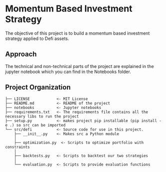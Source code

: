 Momentum Based Investment Strategy
==============================

The objective of this project is to build a momentum based investment strategy applied to Defi assets.


Approach
------------
The technical and non-technical parts of the project are explained in the jupyter notebook which you can find in the Notebooks folder.

Project Organization
------------

    ├── LICENSE            <- MIT License
    ├── README.md          <- README of the project
    ├── notebooks          <- Jupyter notebooks 
    ├── requirements.txt   <- The requirements file contains all the necessary libs to run the project
    ├── setup.py           <- makes project pip installable (pip install -e .) so src can be imported
    └── src/defi           <- Source code for use in this project.
        ├── __init__.py    <- Makes src a Python module
        │
        ├── optimization.py  <- Scripts to optimize portfolio with constraints
        │
        ├── backtests.py   <- Scripts to backtest our two strategies
        │ 
        └── evaluation.py  <- Scripts to provide evaluation functions

